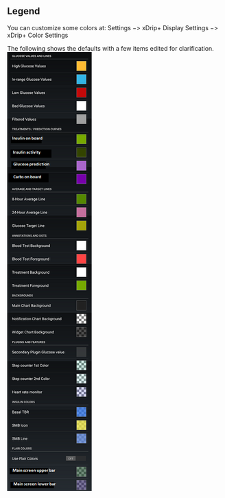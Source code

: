 ## Legend  
  
You can customize some colors at: Settings &#8722;> xDrip+ Display Settings &#8722;> xDrip+ Color Settings  

The following shows the defaults with a few items edited for clarification.  
![](./images/Legend.png)  
